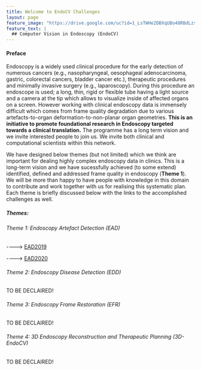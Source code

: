 ```yaml
---
title: Welcome to EndoCV Challenges
layout: page
feature_image: "https://drive.google.com/uc?id=1_LsTWHe2DBXqUBo48RBdLzsmrzagIKnE"
feature_text: |
  ## Computer Vision in Endoscopy (EndoCV)
---
```

#### Preface
Endoscopy is a widely used clinical procedure for the early detection of numerous cancers (e.g., nasopharyngeal, oesophageal adenocarcinoma, gastric, colorectal cancers, bladder cancer etc.), therapeutic procedures and minimally invasive surgery (e.g., laparoscopy). During this procedure an endoscope is used; a long, thin, rigid or flexible tube having a light source and a camera at the tip which allows to visualize inside of affected organs on a screen. However working with clinical endoscopy data is immensely difficult which comes from frame quality degradation due to various artefacts-to-organ deformation-to-non-planar organ geometries. **This is an initiative to promote foundational research in Endoscopy targeted towards a clinical translation.** The programme has a long term vision and we invite interested people to join us. We invite both clinical and computational scientists within this network.

We have designed below themes (but not limited) which we think are important for dealing highly complex endoscopy data in clinics. This is a long-term vision and we have sucessfully achieved (to some extend) identified, defined and addressed frame quality in endoscopy (**Theme 1**). We will be more than happy to have people with knowledge in this domain to contribute and work together with us for realising this systematic plan. Each theme is briefly discussed below with the links to the accomplished challenges as well.


##### Themes:
  
###### Theme 1: Endoscopy Artefact Detection (EAD)
----> [EAD2019](https://ead2019.grand-challenge.org)

----> [EAD2020](https://ead2020.grand-challenge.org)

###### Theme 2: Endoscopy Disease Detection (EDD)
TO BE DECLAIRED!

###### Theme 3: Endoscopy Frame Restoration (EFR) 
 TO BE DECLAIRED!


###### Theme 4: 3D Endoscopy Reconstruction and Therapeutic Planning (3D-EndoCV)
TO BE DECLAIRED!

